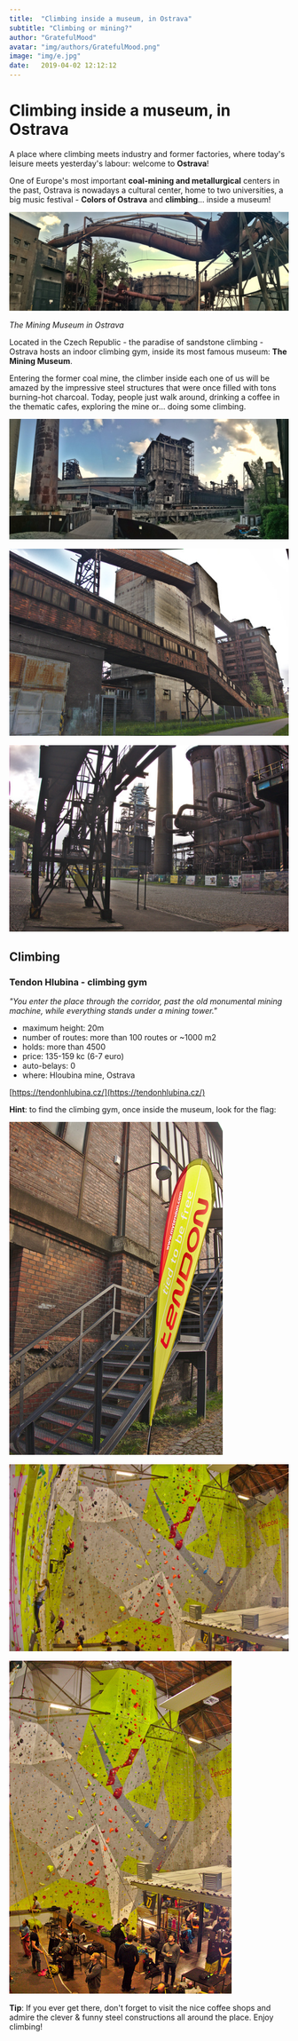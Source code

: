 ```yaml
---
title:  "Climbing inside a museum, in Ostrava"
subtitle: "Climbing or mining?"
author: "GratefulMood"
avatar: "img/authors/GratefulMood.png"
image: "img/e.jpg"
date:   2019-04-02 12:12:12
---
```


# Climbing inside a museum, in Ostrava

A place where climbing meets industry and former factories, where today's leisure meets yesterday's labour: welcome to **Ostrava**!

One of Europe's most important **coal-mining and metallurgical** centers in the past, Ostrava is nowadays a cultural center, home to two universities, a big music festival - **Colors of Ostrava** and **climbing**... inside a museum!

![images](img/Ostrava/IMG_20190507_183229.jpg)

_The Mining Museum in Ostrava_

Located in the Czech Republic - the paradise of sandstone climbing - Ostrava hosts an indoor climbing gym, inside its most famous museum: **The Mining Museum**. 

Entering the former coal mine, the climber inside each one of us will be amazed by the impressive steel structures that were once filled with tons burning-hot charcoal. Today, people just walk around, drinking a coffee in the thematic cafes, exploring the mine or... doing some climbing.

![images](img/Ostrava/IMG_20190507_182432.jpg)

![images](img/Ostrava/DSC09767.jpg)


![images](img/Ostrava/DSC09775.jpg)

## Climbing


### Tendon Hlubina - climbing gym

_"You enter the place through the corridor, past the old monumental mining machine, while everything stands under a mining tower."_

* maximum height: 20m
* number of routes: more than 100 routes or ~1000 m2
* holds: more than 4500
* price: 135-159 kc (6-7 euro) 
* auto-belays: 0
* where: Hloubina mine, Ostrava

[https://tendonhlubina.cz/](https://tendonhlubina.cz/)

**Hint**: to find the climbing gym, once inside the museum, look for the flag:

![images](img/Ostrava/DSC09763.jpg)

![images](img/Ostrava/DSC09758.jpg)

![images](img/Ostrava/DSC09759.jpg)


**Tip**: If you ever get there, don't forget to visit the nice coffee shops and admire the clever & funny steel constructions all around the place. Enjoy climbing!


